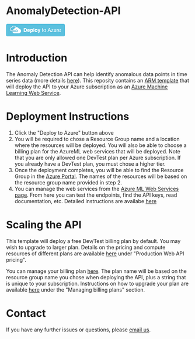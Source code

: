 # AnomalyDetection-API

[![Deploy to Azure](https://raw.githubusercontent.com/Azure/azure-quickstart-templates/master/1-CONTRIBUTION-GUIDE/images/deploytoazure.png)](http://portal.azure.com/#create/Microsoft.Template/uri/https%3A%2F%2Fraw.githubusercontent.com%2FAzure%2FAnomalyDetection-API%2Fmaster%2Fazuredeploy.json)

# Introduction
The Anomaly Detection API can help identify anomalous data points in time series data (more details [here](https://gallery.cortanaintelligence.com/MachineLearningAPI/Anomaly-Detection-2)).  This reposity contains an [ARM template](https://docs.microsoft.com/en-us/azure/azure-resource-manager/resource-group-overview) that will deploy the API to your Azure subscription as an [Azure Machine Learning Web Service](https://services.azureml.net/).

# Deployment Instructions
1. Click the "Deploy to Azure" button above
2. You will be required to chose a Resource Group name and a location where the resources will be deployed.  You will also be able to choose a billing plan for the AzureML web services that will be deployed.  Note that you are only allowed one DevTest plan per Azure subscription.  If you already have a DevTest plan, you must chose a higher tier.
3. Once the deployment completes, you will be able to find the Resource Group in the [Azure Portal](https://ms.portal.azure.com/#blade/HubsExtension/Resources/resourceType/Microsoft.Resources%2Fsubscriptions%2FresourceGroups).  The names of the resources will be based on the resource group name provided in step 2.
4. You can manage the web services from the [Azure ML Web Services page](https://services.azureml.net/webservices/).  From here you can test the endpoints, find the API keys, read documentation, etc.  Detailed instructions are availabe [here](https://docs.microsoft.com/en-us/azure/machine-learning/machine-learning-manage-new-webservice)

# Scaling the API
This template will deploy a free Dev/Test billing plan by default.  You may wish to upgrade to larger plan.  Details on the pricing and compute resources of different plans are available [here](https://azure.microsoft.com/en-us/pricing/details/machine-learning/) under "Production Web API pricing".

You can manage your billing plan [here](https://services.azureml.net/plans/).  The plan name will be based on the resource group name you chose when deploying the API, plus a string that is unique to your subscription.  Instructions on how to upgrade your plan are available [here](https://docs.microsoft.com/en-us/azure/machine-learning/machine-learning-manage-new-webservice) under the "Managing billing plans" section.

# Contact
If you have any further issues or questions, please [email us](mailto:admlsupport@microsoft.com).
